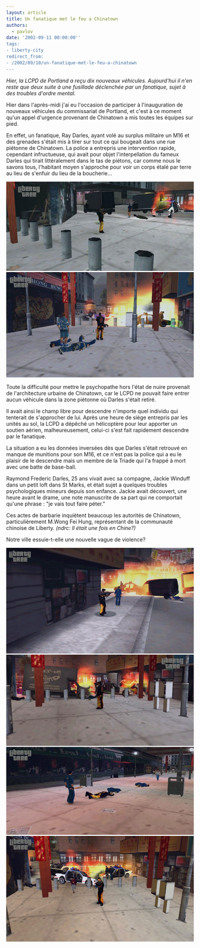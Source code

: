 ```yaml
---
layout: article
title: Un fanatique met le feu a Chinatown
authors:
  - pavlov
date: '2002-09-11 00:00:00''
tags:
- liberty-city
redirect_from:
- /2002/09/10/un-fanatique-met-le-feu-a-chinatown
---
```


_Hier, la LCPD de Portland a reçu dix nouveaux véhicules. Aujourd'hui il n'en reste que deux suite à une fusillade déclenchée par un fanatique, sujet à des troubles d'ordre mental._

Hier dans l'après-midi j'ai eu l'occasion de participer à l'inauguration de nouveaux véhicules du commissariat de Portland, et c'est à ce moment qu'un appel d'urgence provenant de Chinatown a mis toutes les équipes sur pied.

En effet, un fanatique, Ray Darles, ayant volé au surplus militaire un M16 et des grenades s'était mis à tirer sur tout ce qui bougeait dans une rue piétonne de Chinatown. La police a entrepris une intervention rapide, cependant infructueuse, qui avait pour objet l'interpellation du fameux Darles qui tirait littéralement dans le tas de piétons, car comme nous le savons tous, l'habitant moyen s'approche pour voir un corps étalé par terre au lieu de s'enfuir du lieu de la boucherie...

![](/content/images/v1/user23/fana01.jpg)
![](/content/images/v1/user23/fana06.jpg)

Toute la difficulté pour mettre le psychopathe hors l'état de nuire provenait de l'architecture urbaine de Chinatown, car le LCPD ne pouvait faire entrer aucun véhicule dans la zone piétonne où Darles s'était retiré.

Il avait ainsi le champ libre pour descendre n'importe quel individu qui tenterait de s'approcher de lui. Après une heure de siège entrepris par les unités au sol, la LCPD a dépêché un hélicoptère pour leur apporter un soutien aérien, malheureusement, celui-ci s'est fait rapidement descendre par le fanatique.

La situation a eu les données inversées dès que Darles s'était retrouvé en manque de munitions pour son M16, et ce n'est pas la police qui a eu le plaisir de le descendre mais un membre de la Triade qui l'a frappé à mort avec une batte de base-ball.

Raymond Frederic Darles, 25 ans vivait avec sa compagne, Jackie Winduff dans un petit loft dans St Marks, et était sujet a quelques troubles psychologiques mineurs depuis son enfance. Jackie avait découvert, une heure avant le drame, une note manuscrite de sa part qui ne comportait qu'une phrase : "je vais tout faire péter."

Ces actes de barbarie inquiètent beaucoup les autorités de Chinatown, particulièrement M.Wong Fei Hung, représentant de la communauté chinoise de Liberty. _(ndrc: Il était une fois en Chine?)_

Notre ville essuie-t-elle une nouvelle vague de violence?

![](/content/images/v1/user23/fana02.jpg)
![](/content/images/v1/user23/fana03.jpg)
![](/content/images/v1/user23/fana05.jpg)
![](/content/images/v1/user23/fana04.jpg)
